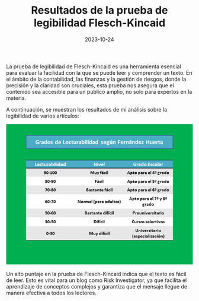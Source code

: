 ﻿---
layout: post
title: "Resultados de la prueba de legibilidad Flesch-Kincaid"
date: 2023-10-24
---

La prueba de legibilidad de Flesch-Kincaid es una herramienta esencial para evaluar la facilidad con la que se puede leer y comprender un texto. En el ámbito de la contabilidad, las finanzas y la gestión de riesgos, donde la precisión y la claridad son cruciales, esta prueba nos asegura que el contenido sea accesible para un público amplio, no solo para expertos en la materia.

A continuación, se muestran los resultados de mi análisis sobre la legibilidad de varios artículos:

![Resultados de la prueba de legibilidad Flesch-Kincaid](PUB7.png)

Un alto puntaje en la prueba de Flesch-Kincaid indica que el texto es fácil de leer. Esto es vital para un blog como Risk Investigator, ya que facilita el aprendizaje de conceptos complejos y garantiza que el mensaje llegue de manera efectiva a todos los lectores.